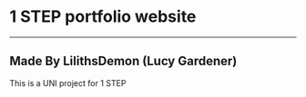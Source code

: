 # 1 STEP portfolio website

---
Made By LilithsDemon (Lucy Gardener)
---

This is a UNI project for 1 STEP
